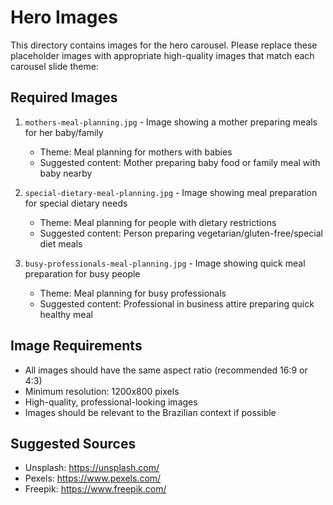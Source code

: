 # Hero Images

This directory contains images for the hero carousel. Please replace these placeholder images with appropriate high-quality images that match each carousel slide theme:

## Required Images

1. `mothers-meal-planning.jpg` - Image showing a mother preparing meals for her baby/family
   - Theme: Meal planning for mothers with babies
   - Suggested content: Mother preparing baby food or family meal with baby nearby

2. `special-dietary-meal-planning.jpg` - Image showing meal preparation for special dietary needs
   - Theme: Meal planning for people with dietary restrictions
   - Suggested content: Person preparing vegetarian/gluten-free/special diet meals

3. `busy-professionals-meal-planning.jpg` - Image showing quick meal preparation for busy people
   - Theme: Meal planning for busy professionals
   - Suggested content: Professional in business attire preparing quick healthy meal

## Image Requirements

- All images should have the same aspect ratio (recommended 16:9 or 4:3)
- Minimum resolution: 1200x800 pixels
- High-quality, professional-looking images
- Images should be relevant to the Brazilian context if possible

## Suggested Sources

- Unsplash: https://unsplash.com/
- Pexels: https://www.pexels.com/
- Freepik: https://www.freepik.com/
